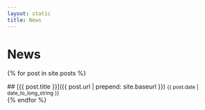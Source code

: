 ```yaml
---
layout: static
title: News
---
```


<h1>News</h1>

{% for post in site.posts %}
<section class="post-list">
## [{{ post.title }}]({{ post.url | prepend: site.baseurl }}) <small>{{ post.date | date_to_long_string }}</small>
</section>
{% endfor %}
